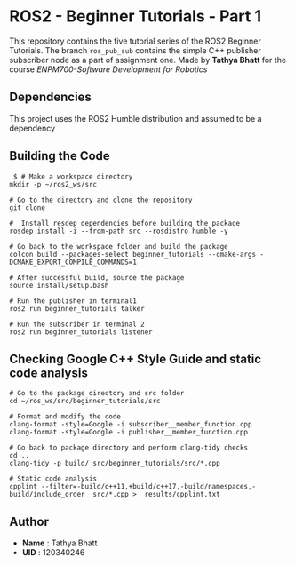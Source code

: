 # ROS2 - Beginner Tutorials - Part 1

This repository contains the five tutorial series of the ROS2 Beginner Tutorials. The branch `ros_pub_sub` contains the simple C++ publisher subscriber node as a part of assignment one. Made by **Tathya Bhatt** for the course *ENPM700-Software Development for Robotics*


## Dependencies

This project uses the ROS2 Humble distribution and assumed to be a dependency

## Building the Code

```
 $ # Make a workspace directory
mkdir -p ~/ros2_ws/src

# Go to the directory and clone the repository
git clone 

#  Install resdep dependencies before building the package
rosdep install -i --from-path src --rosdistro humble -y

# Go back to the workspace folder and build the package
colcon build --packages-select beginner_tutorials --cmake-args -DCMAKE_EXPORT_COMPILE_COMMANDS=1

# After successful build, source the package
source install/setup.bash

# Run the publisher in terminal1
ros2 run beginner_tutorials talker

# Run the subscriber in terminal 2
ros2 run beginner_tutorials listener

```

## Checking Google C++ Style Guide and static code analysis

```
# Go to the package directory and src folder
cd ~/ros_ws/src/beginner_tutorials/src

# Format and modify the code 
clang-format -style=Google -i subscriber__member_function.cpp
clang-format -style=Google -i publisher__member_function.cpp

# Go back to package directory and perform clang-tidy checks
cd ..
clang-tidy -p build/ src/beginner_tutorials/src/*.cpp

# Static code analysis
cpplint --filter=-build/c++11,+build/c++17,-build/namespaces,-build/include_order  src/*.cpp >  results/cpplint.txt

```
## Author
- **Name** : Tathya Bhatt
- **UID** : 120340246
